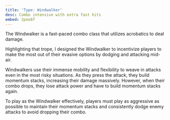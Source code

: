 ```yaml
---
title: 'Type: Windwalker'
desc: Combo intensive with extra fast hits
embed: 2peo8f
---
```



The Windwalker is a fast-paced combo class that utilizes acrobatics to deal damage.

Highlighting that trope, I designed the Windwalker to incentivize players to make the most
out of their evasive options by dodging and attacking mid-air.

Windwalkers use their immense mobility and flexibility to weave in attacks even in the
most risky situations. As they press the attack, they build momentum stacks, increasing their damage massively.
However, when their combo drops, they lose attack power and have to build momentum stacks again.

To play as the Windwalker effectively, players must play as aggressive as possible to maintain
their momentum stacks and consistently dodge enemy attacks to avoid dropping their combo.
